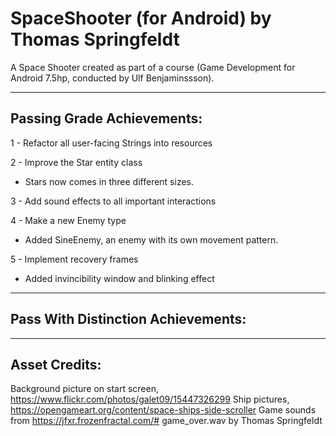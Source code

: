 # SpaceShooter (for Android) by Thomas Springfeldt 
A Space Shooter created as part of a course (Game Development for Android 7.5hp, conducted 
by Ulf Benjaminssson).

---
## Passing Grade Achievements:
1 - Refactor all user-facing Strings into resources  

2 - Improve the Star entity class  
- Stars now comes in three different sizes.

3 - Add sound effects to all important interactions  

4 - Make a new Enemy type  
- Added SineEnemy, an enemy with its own movement pattern.

5 - Implement recovery frames  
- Added invincibility window and blinking effect 

---
## Pass With Distinction Achievements:



---
## Asset Credits:
Background picture on start screen, https://www.flickr.com/photos/galet09/15447326299
Ship pictures, https://opengameart.org/content/space-ships-side-scroller
Game sounds from https://jfxr.frozenfractal.com/#
game_over.wav by Thomas Springfeldt